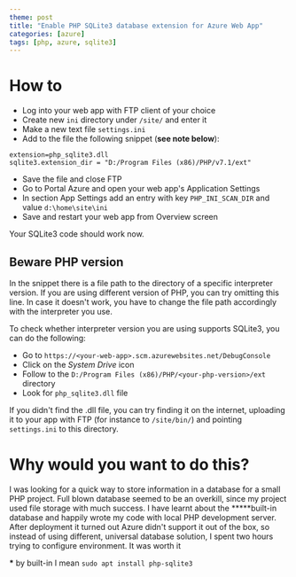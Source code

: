 ```yaml
---
theme: post
title: "Enable PHP SQLite3 database extension for Azure Web App"
categories: [azure]
tags: [php, azure, sqlite3]
---
```


# [](#intro)How to
* Log into your web app with FTP client of your choice
* Create new `ini` directory under `/site/` and enter it
* Make a new text file `settings.ini`
* Add to the file the following snippet (**see note below**):
```
extension=php_sqlite3.dll
sqlite3.extension_dir = "D:/Program Files (x86)/PHP/v7.1/ext"
```
* Save the file and close FTP
* Go to Portal Azure and open your web app's Application Settings
* In section App Settings add an entry with key `PHP_INI_SCAN_DIR` and value `d:\home\site\ini`
* Save and restart your web app from Overview screen

Your SQLite3 code should work now.

## [](#php_version)Beware PHP version
In the snippet there is a file path to the directory of a specific interpreter version. If you are using different version of PHP, you can try omitting this line. In case it doesn't work, you have to change the file path accordingly with the interpreter you use.

To check whether interpreter version you are using supports SQLite3, you can do the following:
* Go to `https://<your-web-app>.scm.azurewebsites.net/DebugConsole`
* Click on the _System Drive_ icon
* Follow to the `D:/Program Files (x86)/PHP/<your-php-version>/ext` directory
* Look for `php_sqlite3.dll` file

If you didn't find the .dll file, you can try finding it on the internet, uploading it to your app with FTP (for instance to `/site/bin/`) and pointing `settings.ini` to this directory.

# [](#why)Why would you want to do this?
I was looking for a quick way to store information in a database for a small PHP project. Full blown database seemed to be an overkill, since my project used file storage with much success. I have learnt about the **\***built-in database and happily wrote my code with local PHP development server. After deployment it turned out Azure didn't support it out of the box, so instead of using different, universal database solution, I spent two hours trying to configure environment. It was worth it

**\*** by built-in I mean `sudo apt install php-sqlite3`
